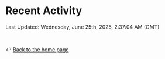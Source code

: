 # Recent Activity

<!--RECENT_ACTIVITY:start-->
<!--RECENT_ACTIVITY:end-->

<!--RECENT_ACTIVITY:last_update-->
Last Updated: Wednesday, June 25th, 2025, 2:37:04 AM (GMT)
<!--RECENT_ACTIVITY:last_update_end-->

<br>

↩️ [Back to the home page](/README.md)
